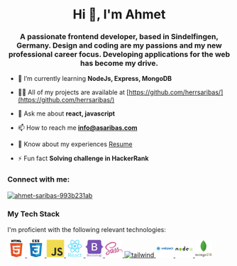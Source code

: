 <h1 align="center">Hi 👋, I'm Ahmet</h1>
<h3 align="center">A passionate frontend developer, based in Sindelfingen, Germany. Design and coding are my passions and my new professional career focus. Developing applications for the web has become my drive.</h3>

- 🌱 I’m currently learning **NodeJs, Express, MongoDB**

- 👨‍💻 All of my projects are available at [https://github.com/herrsaribas/](https://github.com/herrsaribas/)

- 💬 Ask me about **react, javascript**

- 📫 How to reach me **info@asaribas.com**

- 📄 Know about my experiences [Resume](https://uploads-ssl.webflow.com/625fc77892ab05c5f94a8deb/63443dc09d482594799b5f6b_Resume-Ahmet%20Saribas-updated.pdf)

- ⚡ Fun fact **Solving challenge in HackerRank**

<h3 align="left">Connect with me:</h3>
<p align="left">
<a href="https://linkedin.com/in/ahmet-saribas-993b231ab" target="blank"><img align="center" src="https://raw.githubusercontent.com/rahuldkjain/github-profile-readme-generator/master/src/images/icons/Social/linked-in-alt.svg" alt="ahmet-saribas-993b231ab" height="30" width="40" /></a>
</p>

<h3 align="left">My Tech Stack</h3>
<p align="left">I'm proficient with the following relevant technologies:</p>
<p align="left"><a href="https://www.w3.org/html/" target="_blank" rel="noreferrer"> <img src="https://raw.githubusercontent.com/devicons/devicon/master/icons/html5/html5-original-wordmark.svg" alt="html5" width="40" height="40"/> </a>  <a href="https://www.w3schools.com/css/" target="_blank" rel="noreferrer"> <img src="https://raw.githubusercontent.com/devicons/devicon/master/icons/css3/css3-original-wordmark.svg" alt="css3" width="40" height="40"/> </a>  <a href="https://developer.mozilla.org/en-US/docs/Web/JavaScript" target="_blank" rel="noreferrer"> <img src="https://raw.githubusercontent.com/devicons/devicon/master/icons/javascript/javascript-original.svg" alt="javascript" width="40" height="40"/> </a>  <a href="https://reactjs.org/" target="_blank" rel="noreferrer"> <img src="https://raw.githubusercontent.com/devicons/devicon/master/icons/react/react-original-wordmark.svg" alt="react" width="40" height="40"/> </a> <a href="https://getbootstrap.com" target="_blank" rel="noreferrer"> <img src="https://raw.githubusercontent.com/devicons/devicon/master/icons/bootstrap/bootstrap-plain-wordmark.svg" alt="bootstrap" width="40" height="40"/> <a href="https://sass-lang.com" target="_blank" rel="noreferrer"> <img src="https://raw.githubusercontent.com/devicons/devicon/master/icons/sass/sass-original.svg" alt="sass" width="40" height="40"/> </a> <a href="https://tailwindcss.com/" target="_blank" rel="noreferrer"> <img src="https://www.vectorlogo.zone/logos/tailwindcss/tailwindcss-icon.svg" alt="tailwind" width="40" height="40"/> </a> <a href="https://webpack.js.org" target="_blank" rel="noreferrer"> <img src="https://raw.githubusercontent.com/devicons/devicon/d00d0969292a6569d45b06d3f350f463a0107b0d/icons/webpack/webpack-original-wordmark.svg" alt="webpack" width="40" height="40"/> </a>  <a href="https://nodejs.org" target="_blank" rel="noreferrer"> <img src="https://raw.githubusercontent.com/devicons/devicon/master/icons/nodejs/nodejs-original-wordmark.svg" alt="nodejs" width="40" height="40"/> </a> <a href="https://www.mongodb.com/" target="_blank" rel="noreferrer"> <img src="https://raw.githubusercontent.com/devicons/devicon/master/icons/mongodb/mongodb-original-wordmark.svg" alt="mongodb" width="40" height="40"/> </a> </p>

